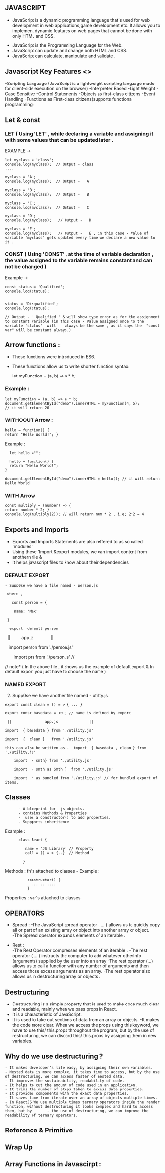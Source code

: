 ## JAVASCRIPT 
   * JavaScript is a dynamic programming language that's used for web development in web applications,game development etc.
    It allows you to implement dynamic features on web pages that cannot be done with only HTML and CSS.
   - JavaScript is the Programming Language for the Web.
   - JavaScript can update and change both HTML and CSS. 
   - JavaScript can calculate, manipulate and validate .
   
##  Javascript Key Features <>
   -Scripting Language (JavaScript is a lightweight scripting language made for client-side execution on the browser)
   -Interpreter Based  -Light Weight    -Case Sensitive     -Control Statements    -Objects as first-class citizens     -Event Handling
   -Functions as First-class citizens(supports functional programming)
   
## Let & const 
   ### LET ( Using 'LET' , while declaring a variable and assigning it with some values that can be updated later .
   
   EXAMPLE ->   
   
    let myclass = 'class'; 
    console.log(myclass);  // Output - class                                                                                              
    ....

    myclass = 'A';         
    console.log(myclass);  // Output -   A                                                                                           

    myclass = 'B';         
    console.log(myclass);  // Output -   B                                                                               

    myclass = 'C';        
    console.log(myclass);  // Output -   C                                                                              

    myclass = 'D';        
    console.log(myclass);   // Output -   D                                                                           

    myclass = 'E';        
    console.log(myclass);   // Output -   E , in this case - Value of variable 'myclass' gets updated every time we declare a new value to it .

   ### CONST ( Using 'CONST' , at the time of variable declaration , the value assigned to the variable remains constant and  can not be changed )
   Example ->
   
    const status = 'Qualified';
    console.log(status);


    status = 'Disqualified';
    console.log(status);    
   
    // Output - ' Qualified ' & will show type error as for the assignment to constant variable (in this case - Value assigned once to the variable 'status'  will    always be the same , as it says the  "const var" will be constant always.)
   
## Arrow functions :

  - These functions were introduced in ES6.
  - These functions allow us to write shorter function syntax:

       let myFunction = (a, b) => a * b;
       
  ### Example : 
    let myFunction = (a, b) => a * b;
    document.getElementById("demo").innerHTML = myFunction(4, 5); 
    // it will return 20 
       
 ### WITHOOUT Arrow :
     
    hello = function() {
    return "Hello World!"; }
  Example :
     
      let hello ="";

      hello = function() {
      return "Hello World!";
    } 

    document.getElementById("demo").innerHTML = hello(); // it will return Hello World 
 
 ### WITH   Arrow 
 
    const multiply = (number) => {
    return number * 2; }
    console.log(multiply(2)); // will return num * 2 , i.e; 2*2 = 4 
    
## Exports and Imports 
  - Exports and Imports Statements are also reffered to as so called  'modules' 
  - Using these 'Import &export modules, we can import content from anothern file & 
  - It helps javascript files to know about their dependencies
      
   ### DEFAULT EXPORT 

    - Supp0se we have a file named - person.js

     where ,

       const person = {

        name: 'Max'                                                    

     }      

      export  default person   

        ||           app.js              ||

        import person from './person.js'

        import prs from './person.js' //

  // note*  ( In the above file , it shows us the example of default export &  In default export you just have to choose the name )

                                                   

   ### NAMED EXPORT 

   2) Supp0se we have another  file named - utility.js

    export const clean = () = > { ... }  

    export const basedata = 10 ; // name is defined by export 

     ||               app.js              ||

    import  { basedata } from './utility.js' 

    import  {  clean }   from './utility.js' 

    this can also be written as -  import  { basedata , clean } from './utility.js' 

        import  { smth} from './utility.js' 

        import  { smth as Smth }  from './utility.js' 
 
        import  * as bundled from './utility.js' // for bundled export of items.

 
     
    
## Classes 
          - A blueprint for  js objects.
          - contains Methods & Properties 
          -  uses a constructor() to add properties.
          - Suppports inheritence 
          
   Example :
          
          class React {    
          
             name = 'JS Library' // Property 
             call = () = > {..}  // Method 
             
            } 
            
          
   Methods :  fn's attached to classes 
     - Example : 
     
              constructor() {
                ... .. ....
              } 
              
        
   Properties : var's attached to classes 
            

## OPERATORS 
   - Spread : 
              -The JavaScript spread operator ( ... ) allows us to quickly copy all or part of an existing array or object into another array or object.  
              -The Spread operator expands elements of an iterable .
   
   - Rest :    
              -The Rest Operator compresses elements of an iterable .
              -The rest operator ( ... ) instructs the computer to add whatever otherInfo (arguments) supplied by the user into an array
              -The rest operator (…) allows us to call a function with any number of arguments and then access those excess arguments as an array.
              -The rest operator also allows us in destructuring array or objects .
              
              
## Destructuring 
   - Destructuring is a simple property that is used to make code much clear and readable, mainly when we pass props in React.
   - It is a characteristic of JavaScript.
   - It is used to take out sections of data from an array or objects.
   -It makes the code more clear. When we access the props using this keyword, we have to use this/ this.props throughout the program, 
       but by the use of restructuring, we can discard this/ this.props by assigning them in new variables.

## Why do we use destructuring ?
    - It makes developer’s life easy, by assigning their own variables. 
    - Nested data is more complex, it takes time to access, but by the use of destructuring, we can access faster of nested data.
    - It improves the sustainability, readability of code.
    - It helps to cut the amount of code used in an application.
    - It trims the number of steps taken to access data properties.
    - It provides components with the exact data properties.
    - It saves time from iterate over an array of objects multiple times.
    - In ReactJS We use multiple times ternary operators inside the render function, without destructuring it looks complex and hard to access them, but by       - the use of destructuring, we can improve the readability of ternary operators.

           
## Reference & Primitive 

## Wrap Up 

## Array Functions in Javascirpt :

   
   
